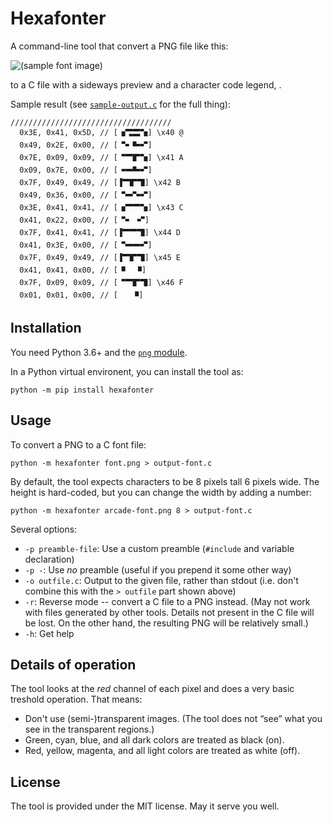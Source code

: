 # Hexafonter

A command-line tool that convert a PNG file like this:

![(sample font image)](./sample-font.png)

to a C file with a sideways preview and a character code legend,
.

Sample result (see [`sample-output.c`](./sample-output.c) for the full thing):

```plain
////////////////////////////////////
  0x3E, 0x41, 0x5D, // [🬦🬡🬰🬧] \x40 @
  0x49, 0x2E, 0x00, // [🬁🬃🬌🬅]
  0x7E, 0x09, 0x09, // [🬁🬂🬕🬧] \x41 A
  0x09, 0x7E, 0x00, // [🬇🬋🬌🬅]
  0x7F, 0x49, 0x49, // [▐🬂🬕🬨] \x42 B
  0x49, 0x36, 0x00, // [🬁🬋🬈🬅]
  0x3E, 0x41, 0x41, // [🬦🬂🬂🬧] \x43 C
  0x41, 0x22, 0x00, // [🬁🬃 🬅]
  0x7F, 0x41, 0x41, // [▐🬂🬂🬨] \x44 D
  0x41, 0x3E, 0x00, // [🬁🬋🬋🬅]
  0x7F, 0x49, 0x49, // [▐🬂🬕🬨] \x45 E
  0x41, 0x41, 0x00, // [🬉  🬉]
  0x7F, 0x09, 0x09, // [🬁🬂🬕🬨] \x46 F
  0x01, 0x01, 0x00, // [   🬉]
```


## Installation

You need Python 3.6+ and the [`png` module](https://pypng.readthedocs.io/en/latest/index.html).

In a Python virtual environent, you can install the tool as:

    python -m pip install hexafonter


## Usage

To convert a PNG to a C font file:

    python -m hexafonter font.png > output-font.c

By default, the tool expects characters to be 8 pixels tall 6 pixels wide.
The height is hard-coded, but you can change the width by adding a number:

    python -m hexafonter arcade-font.png 8 > output-font.c

Several options:

* `-p preamble-file`: Use a custom preamble (`#include` and variable
  declaration)
* `-p -`: Use *no* preamble (useful if you prepend it some other way)
* `-o outfile.c`: Output to the given file, rather than stdout (i.e. don't
  combine this with the `> outfile` part shown above)
* `-r`: Reverse mode -- convert a C file to a PNG instead.
  (May not work with files generated by other tools.
  Details not present in the C file will be lost.
  On the other hand, the resulting PNG will be relatively small.)
* `-h`: Get help


## Details of operation

The tool looks at the *red* channel of each pixel and does a very basic
treshold operation. That means:

- Don't use (semi-)transparent images.
  (The tool does not “see” what you see in the transparent regions.)
- Green, cyan, blue, and all dark colors are treated as black (on).
- Red, yellow, magenta, and all light colors are treated as white (off).


## License

The tool is provided under the MIT license. May it serve you well.
